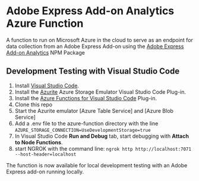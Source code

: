 # Adobe Express Add-on Analytics Azure Function

A function to run on Microsoft Azure in the cloud to serve as an endpoint for data collection from an Adobe Express Add-on using the [Adobe Express Add-on Analytics](https://www.npmjs.com/package/express-addon-analytics) NPM Package

## Development Testing with Visual Studio Code

1. Install [Visual Studio Code](https://code.visualstudio.com/).
2. Install the [Azurite](https://marketplace.visualstudio.com/items?itemName=Azurite.azurite) Azure Storage Emulator Visual Studio Code Plug-in.
3. Install the [Azure Functions for Visual Studio Code](https://marketplace.visualstudio.com/items?itemName=ms-azuretools.vscode-azurefunctions) Plug-in.
4. Clone this repo
5. Start the Azurite emulator [Azure Table Service] and [Azure Blob Service]
6. Add a .env file to the azure-function directory with the line
    `AZURE_STORAGE_CONNECTION=UseDevelopmentStorage=true`
7. In Visual Studio Code **Run and Debug** tab, start debugging with **Attach to Node Functions**.
8. start NGROK with the command line:
    `ngrok http http://localhost:7071 --host-header=localhost`

The function is now available for local development testing with an Adobe Express add-on running locally.
